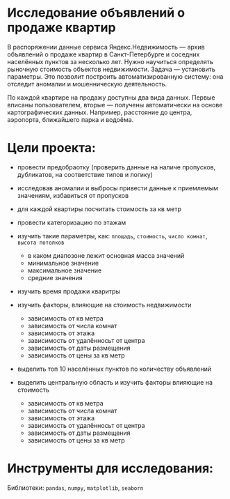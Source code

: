 # Исследование объявлений о продаже квартир
 
В распоряжении данные сервиса Яндекс.Недвижимость — архив объявлений о продаже квартир в Санкт-Петербурге и соседних населённых пунктов за несколько лет. Нужно научиться определять рыночную стоимость объектов недвижимости. Задача — установить параметры. Это позволит построить автоматизированную систему: она отследит аномалии и мошенническую деятельность.

По каждой квартире на продажу доступны два вида данных. Первые вписаны пользователем, вторые — получены автоматически на основе картографических данных. Например, расстояние до центра, аэропорта, ближайшего парка и водоёма.

# Цели проекта:

- провести предобраотку (проверить данные на наличе пропусков, дубликатов, на соответствие типов и логику)

- исследовав аномалии и выбросы привести данные к приемлемым значениям, избавиться от пропусков

- для каждой квартиры посчитать стоимость за кв метр

- провести категоризацию по этажам

- изучить такие параметры, как: `площадь`, `стоимость`, `число комнат`, `высота потолков`
	- в каком диапозоне лежит основная масса значений
	- минимальное значение
	- максимальное значение
	- средние значения 

- изучить время продажи кваритры

- изучить факторы, влияющие на стоимость недвижимости
	- зависимость от кв метра
	- зависимость от числа комнат
	- зависимость от этажа
	- зависимость от удалённосьт от центра
	- зависимость от даты размещения
	- зависимость от цены за кв метр

- выделить топ 10 населённых пунктов по количеству объявлений

- выделить центральную область и изучить факторы влияющие на стоимость
	- зависимость от кв метра
	- зависимость от числа комнат
	- зависимость от этажа
	- зависимость от удалённосьт от центра
	- зависимость от даты размещения
	- зависимость от цены за кв метр


# Инструменты для исследования:

Библиотеки: `pandas`, `numpy`, `matplotlib`, `seaborn`
